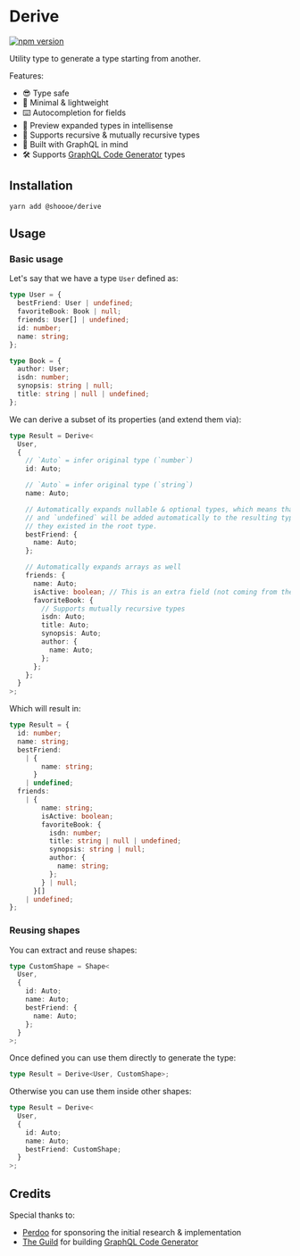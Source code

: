 # Derive

[![npm version](https://badge.fury.io/js/@shoooe%2Fderive.svg)](https://badge.fury.io/js/@shoooe%2Fderive)

Utility type to generate a type starting from another.

Features:

- 😎 Type safe
- 🌱 Minimal & lightweight
- ⌨️​ Autocompletion for fields
- 👀 Preview expanded types in intellisense
- 💫 Supports recursive & mutually recursive types
- 💋 Built with GraphQL in mind
- 🛠 Supports [GraphQL Code Generator](https://github.com/dotansimha/graphql-code-generator) types

## Installation

```
yarn add @shoooe/derive
```

## Usage

### Basic usage

Let's say that we have a type `User` defined as:

```typescript
type User = {
  bestFriend: User | undefined;
  favoriteBook: Book | null;
  friends: User[] | undefined;
  id: number;
  name: string;
};

type Book = {
  author: User;
  isdn: number;
  synopsis: string | null;
  title: string | null | undefined;
};
```

We can derive a subset of its properties (and extend them via):

```typescript
type Result = Derive<
  User,
  {
    // `Auto` = infer original type (`number`)
    id: Auto;

    // `Auto` = infer original type (`string`)
    name: Auto;

    // Automatically expands nullable & optional types, which means that `null`
    // and `undefined` will be added automatically to the resulting type if
    // they existed in the root type.
    bestFriend: {
      name: Auto;
    };

    // Automatically expands arrays as well
    friends: {
      name: Auto;
      isActive: boolean; // This is an extra field (not coming from the root type)
      favoriteBook: {
        // Supports mutually recursive types
        isdn: Auto;
        title: Auto;
        synopsis: Auto;
        author: {
          name: Auto;
        };
      };
    };
  }
>;
```

Which will result in:

```typescript
type Result = {
  id: number;
  name: string;
  bestFriend:
    | {
        name: string;
      }
    | undefined;
  friends:
    | {
        name: string;
        isActive: boolean;
        favoriteBook: {
          isdn: number;
          title: string | null | undefined;
          synopsis: string | null;
          author: {
            name: string;
          };
        } | null;
      }[]
    | undefined;
};
```

### Reusing shapes

You can extract and reuse shapes:

```typescript
type CustomShape = Shape<
  User,
  {
    id: Auto;
    name: Auto;
    bestFriend: {
      name: Auto;
    };
  }
>;
```

Once defined you can use them directly to generate the type:

```typescript
type Result = Derive<User, CustomShape>;
```

Otherwise you can use them inside other shapes:

```typescript
type Result = Derive<
  User,
  {
    id: Auto;
    name: Auto;
    bestFriend: CustomShape;
  }
>;
```

## Credits

Special thanks to:

- [Perdoo](https://www.perdoo.com/) for sponsoring the initial research & implementation
- [The Guild](the-guild.dev) for building [GraphQL Code Generator](https://github.com/dotansimha/graphql-code-generator)
